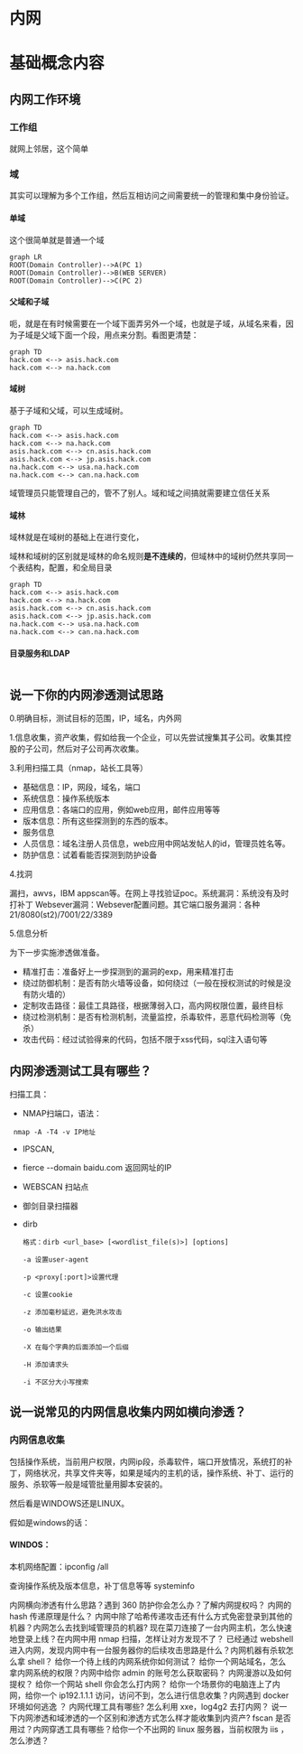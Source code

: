 # **内网**

# 基础概念内容



## 内网工作环境

### 工作组

就网上邻居，这个简单

### 域

其实可以理解为多个工作组，然后互相访问之间需要统一的管理和集中身份验证。

#### 单域

这个很简单就是普通一个域

```mermaid
graph LR
ROOT(Domain Controller)-->A(PC 1)
ROOT(Domain Controller)-->B(WEB SERVER)
ROOT(Domain Controller)-->C(PC 2)
```

#### 父域和子域

呃，就是在有时候需要在一个域下面弄另外一个域，也就是子域，从域名来看，因为子域是父域下面一个段，用点来分割。看图更清楚：

```mermaid
graph TD
hack.com <--> asis.hack.com
hack.com <--> na.hack.com
```



#### 域树

基于子域和父域，可以生成域树。

```mermaid
graph TD
hack.com <--> asis.hack.com
hack.com <--> na.hack.com
asis.hack.com <--> cn.asis.hack.com
asis.hack.com <--> jp.asis.hack.com
na.hack.com <--> usa.na.hack.com
na.hack.com <--> can.na.hack.com
```

域管理员只能管理自己的，管不了别人。域和域之间搞就需要建立信任关系

#### 域林

域林就是在域树的基础上在进行变化，

域林和域树的区别就是域林的命名规则**是不连续的**，但域林中的域树仍然共享同一个表结构，配置，和全局目录

```mermaid
graph TD
hack.com <--> asis.hack.com
hack.com <--> na.hack.com
asis.hack.com <--> cn.asis.hack.com
asis.hack.com <--> jp.asis.hack.com
na.hack.com <--> usa.na.hack.com
na.hack.com <--> can.na.hack.com
```



#### 目录服务和LDAP

```mermaid

```





## 说一下你的内网渗透测试思路

0.明确目标，测试目标的范围，IP，域名，内外网

1.信息收集，资产收集，假如给我一个企业，可以先尝试搜集其子公司。收集其控股的子公司，然后对子公司再次收集。

3.利用扫描工具（nmap，站长工具等）

- 基础信息：IP，网段，域名，端口
- 系统信息：操作系统版本
- 应用信息：各端口的应用，例如web应用，邮件应用等等
- 版本信息：所有这些探测到的东西的版本。
- 服务信息
- 人员信息：域名注册人员信息，web应用中网站发帖人的id，管理员姓名等。
- 防护信息：试着看能否探测到防护设备

4.找洞

漏扫，awvs，IBM appscan等。在网上寻找验证poc。系统漏洞：系统没有及时打补丁 Websever漏洞：Websever配置问题。其它端口服务漏洞：各种21/8080(st2)/7001/22/3389

5.信息分析

为下一步实施渗透做准备。

- 精准打击：准备好上一步探测到的漏洞的exp，用来精准打击
- 绕过防御机制：是否有防火墙等设备，如何绕过（一般在授权测试的时候是没有防火墙的）
- 定制攻击路径：最佳工具路径，根据薄弱入口，高内网权限位置，最终目标
- 绕过检测机制：是否有检测机制，流量监控，杀毒软件，恶意代码检测等（免杀）
- 攻击代码：经过试验得来的代码，包括不限于xss代码，sql注入语句等



## 内网渗透测试工具有哪些？

扫描工具： 

- NMAP扫端口，语法：

```
 nmap -A -T4 -v IP地址
```

- IPSCAN,

- fierce --domain  baidu.com 返回网址的IP

- WEBSCAN 扫站点

- 御剑目录扫描器

- dirb 

  ```
  格式：dirb <url_base> [<wordlist_file(s)>] [options]
  
  -a 设置user-agent
  
  -p <proxy[:port]>设置代理
  
  -c 设置cookie
  
  -z 添加毫秒延迟，避免洪水攻击
  
  -o 输出结果
  
  -X 在每个字典的后面添加一个后缀
  
  -H 添加请求头
  
  -i 不区分大小写搜索
  
  ```

## 说一说常见的内网信息收集内网如横向渗透？

### 内网信息收集

包括操作系统，当前用户权限，内网ip段，杀毒软件，端口开放情况，系统打的补丁，网络状况，共享文件夹等，如果是域内的主机的话，操作系统、补丁、运行的服务、杀软等一般是域管批量用脚本安装的。

然后看是WINDOWS还是LINUX。

假如是windows的话：

#### WINDOS：

本机网络配置：ipconfig /all

查询操作系统及版本信息，补丁信息等等 systeminfo





内网横向渗透有什么思路？遇到 360 防护你会怎么办？了解内网提权吗？
内网的 hash 传递原理是什么？
内网中除了哈希传递攻击还有什么方式免密登录到其他的机器？内网怎么去找到域管理员的机器?
现在菜刀连接了一台内网主机，怎么快速地登录上线？在内网中用 nmap 扫描，怎样让对方发现不了？
已经通过 webshell 进入内网，发现内网中有一台服务器你的后续攻击思路是什么？内网机器有杀软怎么拿 shell？
给你一个待上线的内网系统你如何测试？
给你一个网站域名，怎么拿内网系统的权限？内网中给你 admin 的账号怎么获取密码？
内网漫游以及如何提权？
给你一个网站 shell 你会怎么打内网？
给你一个场景你的电脑连上了内网，给你一个 ip192.1.1.1 访问，访问不到，怎么进行信息收集？内网遇到 docker 环境如何逃逸 ？
内网代理工具有哪些?
怎么利用 xxe，log4g2 去打内网？
说一下内网渗透和域渗透的一个区别和渗透方式怎么样才能收集到内资产?
fscan 是否用过？内网穿透工具有哪些？给你一个不出网的 linux 服务器，当前权限为 iis ，怎么渗透？
